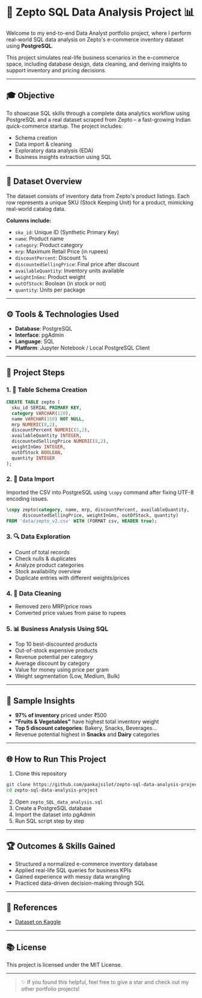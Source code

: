 # 🏥 Zepto SQL Data Analysis Project 📊

Welcome to my end-to-end Data Analyst portfolio project, where I perform real-world SQL data analysis on Zepto's e-commerce inventory dataset using **PostgreSQL**.

This project simulates real-life business scenarios in the e-commerce space, including database design, data cleaning, and deriving insights to support inventory and pricing decisions.

---

## 🎓 Objective
To showcase SQL skills through a complete data analytics workflow using PostgreSQL and a real dataset scraped from Zepto – a fast-growing Indian quick-commerce startup. The project includes:
- Schema creation
- Data import & cleaning
- Exploratory data analysis (EDA)
- Business insights extraction using SQL

---

## 📁 Dataset Overview
The dataset consists of inventory data from Zepto's product listings. Each row represents a unique SKU (Stock Keeping Unit) for a product, mimicking real-world catalog data.

**Columns include:**
- `sku_id`: Unique ID (Synthetic Primary Key)
- `name`: Product name
- `category`: Product category
- `mrp`: Maximum Retail Price (in rupees)
- `discountPercent`: Discount %
- `discountedSellingPrice`: Final price after discount
- `availableQuantity`: Inventory units available
- `weightInGms`: Product weight
- `outOfStock`: Boolean (in stock or not)
- `quantity`: Units per package

---

## ⚙️ Tools & Technologies Used
- **Database**: PostgreSQL
- **Interface**: pgAdmin
- **Language**: SQL
- **Platform**: Jupyter Notebook / Local PostgreSQL Client

---

## 📆 Project Steps

### 1. 📂 Table Schema Creation
```sql
CREATE TABLE zepto (
  sku_id SERIAL PRIMARY KEY,
  category VARCHAR(120),
  name VARCHAR(150) NOT NULL,
  mrp NUMERIC(8,2),
  discountPercent NUMERIC(5,2),
  availableQuantity INTEGER,
  discountedSellingPrice NUMERIC(8,2),
  weightInGms INTEGER,
  outOfStock BOOLEAN,
  quantity INTEGER
);
```

### 2. 📂 Data Import
Imported the CSV into PostgreSQL using `\copy` command after fixing UTF-8 encoding issues.
```sql
\copy zepto(category, name, mrp, discountPercent, availableQuantity,
      discountedSellingPrice, weightInGms, outOfStock, quantity)
FROM 'data/zepto_v2.csv' WITH (FORMAT csv, HEADER true);
```

### 3. 🔍 Data Exploration
- Count of total records
- Check nulls & duplicates
- Analyze product categories
- Stock availability overview
- Duplicate entries with different weights/prices

### 4. 🧹 Data Cleaning
- Removed zero MRP/price rows
- Converted price values from paise to rupees

### 5. 📊 Business Analysis Using SQL
- Top 10 best-discounted products
- Out-of-stock expensive products
- Revenue potential per category
- Average discount by category
- Value for money using price per gram
- Weight segmentation (Low, Medium, Bulk)

---

## 🌟 Sample Insights
- **97% of inventory** priced under ₹500
- **"Fruits & Vegetables"** have highest total inventory weight
- **Top 5 discount categories**: Bakery, Snacks, Beverages...
- Revenue potential highest in **Snacks** and **Dairy** categories

---

## 🌐 How to Run This Project
1. Clone this repository
```bash
git clone https://github.com/pankajsilot/zepto-sql-data-analysis-project.git
cd zepto-sql-data-analysis-project
```
2. Open `zepto_SQL_data_analysis.sql`
3. Create a PostgreSQL database
4. Import the dataset into pgAdmin
5. Run SQL script step by step

---

## 🏆 Outcomes & Skills Gained
- Structured a normalized e-commerce inventory database
- Applied real-life SQL queries for business KPIs
- Gained experience with messy data wrangling
- Practiced data-driven decision-making through SQL

---

## 📘 References
- [Dataset on Kaggle](https://www.kaggle.com/datasets/palvikg/zepto-inventory-dataset)

---

## 📚 License
This project is licensed under the MIT License.

---

> ✨ If you found this helpful, feel free to give a star and check out my other portfolio projects!
